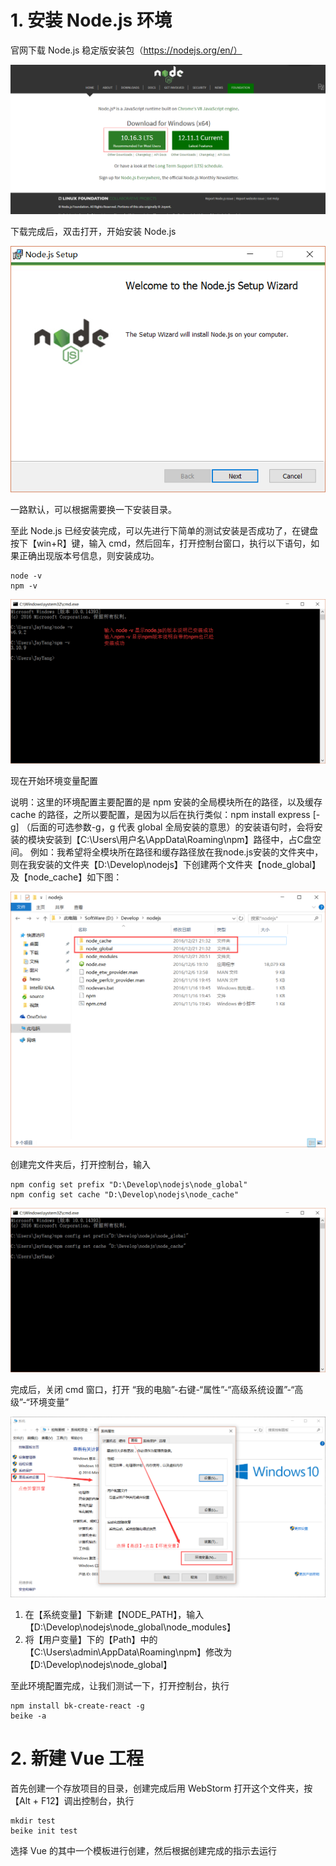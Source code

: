 # 1. 安装 Node.js 环境
官网下载 Node.js 稳定版安装包（https://nodejs.org/en/）

![](./image/1-1.png)

下载完成后，双击打开，开始安装 Node.js

![](./image/1-2.png)


一路默认，可以根据需要换一下安装目录。

至此 Node.js 已经安装完成，可以先进行下简单的测试安装是否成功了，在键盘按下【win+R】键，输入 cmd，然后回车，打开控制台窗口，执行以下语句，如果正确出现版本号信息，则安装成功。
```
node -v
npm -v
```

![](./image/1-3.png)

现在开始环境变量配置

说明：这里的环境配置主要配置的是 npm 安装的全局模块所在的路径，以及缓存 cache 的路径，之所以要配置，是因为以后在执行类似：npm install express [-g] （后面的可选参数-g，g 代表 global 全局安装的意思）的安装语句时，会将安装的模块安装到【C:\Users\用户名\AppData\Roaming\npm】路径中，占C盘空间。
例如：我希望将全模块所在路径和缓存路径放在我node.js安装的文件夹中，则在我安装的文件夹【D:\Develop\nodejs】下创建两个文件夹【node_global】及【node_cache】如下图：

![](./image/1-4.png)

创建完文件夹后，打开控制台，输入
```
npm config set prefix "D:\Develop\nodejs\node_global"
npm config set cache "D:\Develop\nodejs\node_cache"
```

![](./image/1-5.png)

完成后，关闭 cmd 窗口，打开 “我的电脑”-右键-“属性”-“高级系统设置”-“高级”-“环境变量”

![](./image/1-6.png)

1. 在【系统变量】下新建【NODE_PATH】，输入【D:\Develop\nodejs\node_global\node_modules】
2. 将【用户变量】下的【Path】中的【C:\Users\admin\AppData\Roaming\npm】修改为【D:\Develop\nodejs\node_global】

至此环境配置完成，让我们测试一下，打开控制台，执行
```
npm install bk-create-react -g
beike -a
```

# 2. 新建 Vue 工程
首先创建一个存放项目的目录，创建完成后用 WebStorm 打开这个文件夹，按【Alt + F12】调出控制台，执行
```
mkdir test
beike init test
```
选择 Vue 的其中一个模板进行创建，然后根据创建完成的指示去运行
